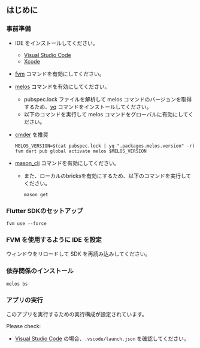 ## はじめに

### 事前準備

- IDE をインストールしてください。
  - [Visual Studio Code]
  - [Xcode]
- [fvm] コマンドを有効にしてください。
- [melos] コマンドを有効にしてください。
  - pubspec.lock ファイルを解析して melos コマンドのバージョンを取得するため、[yq] コマンドをインストールしてください。
  - 以下のコマンドを実行して melos コマンドをグローバルに有効にしてください。
- [cmder] を推奨

    ```shell
    MELOS_VERSION=$(cat pubspec.lock | yq ".packages.melos.version" -r)
    fvm dart pub global activate melos $MELOS_VERSION
    ```

- [mason_cli] コマンドを有効にしてください。
  - また、ローカルのbricksを有効にするため、以下のコマンドを実行してください。

    ```shell
    mason get
    ```

### Flutter SDKのセットアップ

```shell
fvm use --force
```

### FVM を使用するように IDE を設定

ウィンドウをリロードして SDK を再読み込みしてください。

### 依存関係のインストール

```shell
melos bs
```

### アプリの実行

このアプリを実行するための実行構成が設定されています。

Please check:

- [Visual Studio Code] の場合、`.vscode/launch.json` を確認してください。
<!-- Links -->

[Visual Studio Code]: https://code.visualstudio.com/

[Xcode]: https://developer.apple.com/xcode/

[fvm]: https://fvm.app/

[melos]: https://melos.invertase.dev/

[mason_cli]: https://pub.dev/packages/mason_cli

[yq]: https://github.com/mikefarah/yq

[cmder]: https://github.com/cmderdev/cmder/wiki/Seamless-VS-Code-Integration
